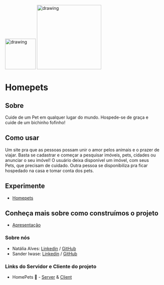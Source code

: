 <img src="https://home-pets.netlify.app/static/media/pet-house.5cc12664.png" alt="drawing" width="100"/> <img src="https://home-pets.netlify.app/static/media/homepets-brand.1930674e.png" alt="drawing" width="210"/>

# Homepets

## Sobre
Cuide de um Pet em qualquer lugar do mundo.
Hospede-se de graça e cuide de um bichinho fofinho!

## Como usar

Um site pra que as pessoas possam unir o amor pelos animais e o prazer de viajar. Basta se cadastrar e começar a pesquisar imóveis, pets, cidades ou anunciar o seu imóvel!
O usuário deixa disponível um imóvel, com seus Pets, que precisam de cuidado. Outra pessoa se disponibiliza pra ficar hospedado na casa e tomar conta dos pets.

## Experimente
- [Homepets](https://home-pets.netlify.app/)

## Conheça mais sobre como construímos o projeto

- [Apresentação](https://slides.com/nat-2/deck)
### Sobre nós

- Natália Alves: [Linkedin](https://www.linkedin.com/in/nat%C3%A1lia-alves-5b00891b9/) / [GitHub](https://github.com/nat-alvec)
- Sander Iwase: [Linkedin](https://www.linkedin.com/in/sanderiwase/) / [GitHub](https://github.com/sanderiw)

### Links do Servidor e Cliente do projeto
- HomePets 🐶 - [Server](https://github.com/sanderiw/homepets-back) & [Client](https://github.com/sanderiw/homepets-front)
